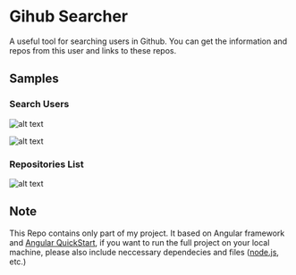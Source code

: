 # Gihub Searcher
A useful tool for searching users in Github. You can get the information and repos from this user and links to these repos.

## Samples
### Search Users
![alt text](src/img/gs_search.PNG)

![alt text](src/img/gs_search_ag.PNG)

### Repositories List
![alt text](src/img/ag_search_list.PNG)

## Note
This Repo contains only part of my project. It based on Angular framework and [Angular QuickStart](https://github.com/angular/quickstart), if you want to run the full project on your local machine, please also include neccessary dependecies and files ([node.js](https://nodejs.org/en/), etc.)
